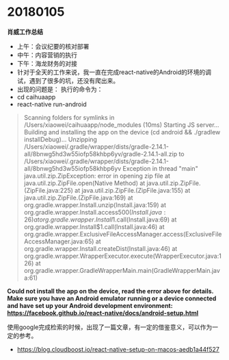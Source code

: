 # 20180105

**肖威工作总结**
- 上午：会议纪要的核对部署
- 中午：内容营销的执行
- 下午：海龙财务的对接
- 针对于全天的工作来说，我一直在完成react-native的Android的环境的调试，遇到了很多的坑，还没有爬出来。
- 出现的问题是：
执行的命令为：
- cd caihuaapp
- react-native run-android
>Scanning folders for symlinks in /Users/xiaowei/caihuaapp/node_modules (10ms)
Starting JS server...
Building and installing the app on the device (cd android && ./gradlew installDebug)...
Unzipping /Users/xiaowei/.gradle/wrapper/dists/gradle-2.14.1-all/8bnwg5hd3w55iofp58khbp6yv/gradle-2.14.1-all.zip to /Users/xiaowei/.gradle/wrapper/dists/gradle-2.14.1-all/8bnwg5hd3w55iofp58khbp6yv
Exception in thread "main" java.util.zip.ZipException: error in opening zip file
	at java.util.zip.ZipFile.open(Native Method)
	at java.util.zip.ZipFile.<init>(ZipFile.java:225)
	at java.util.zip.ZipFile.<init>(ZipFile.java:155)
	at java.util.zip.ZipFile.<init>(ZipFile.java:169)
	at org.gradle.wrapper.Install.unzip(Install.java:159)
	at org.gradle.wrapper.Install.access$500(Install.java:26)
	at org.gradle.wrapper.Install$1.call(Install.java:69)
	at org.gradle.wrapper.Install$1.call(Install.java:46)
	at org.gradle.wrapper.ExclusiveFileAccessManager.access(ExclusiveFileAccessManager.java:65)
	at org.gradle.wrapper.Install.createDist(Install.java:46)
	at org.gradle.wrapper.WrapperExecutor.execute(WrapperExecutor.java:126)
	at org.gradle.wrapper.GradleWrapperMain.main(GradleWrapperMain.java:61)

**Could not install the app on the device, read the error above for details.
Make sure you have an Android emulator running or a device connected and have
set up your Android development environment:
https://facebook.github.io/react-native/docs/android-setup.html**

使用google完成检索的时候，出现了一篇文章，有一定的借鉴意义，可以作为一定的参考。
- https://blog.cloudboost.io/react-native-setup-on-macos-aedb1a44f527
